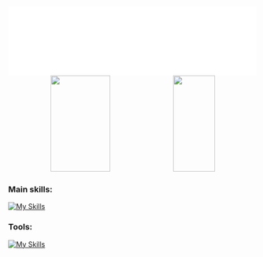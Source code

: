 
<div style="text-align: center;">
  <img src="Hi.svg" alt="Hello" style="display: block; margin: 0 auto;">
</div>


<div align="center">  
  <img width="49%" height="195px" src="https://github-readme-stats.vercel.app/api?username=devmarlon2006&show_icons=true&bg_color=00000000&theme=dark"/> 
  <img width="41%" height="195px" src="https://github-readme-stats.vercel.app/api/top-langs/?username=devmarlon2006&layout=compact&theme=dark&langs_count=8" />
</div>
 
### Main skills:
[![My Skills](https://skillicons.dev/icons?i=java,kotlin&theme=dark)](https://skillicons.dev)
### Tools:
[![My Skills](https://skillicons.dev/icons?i=idea,androidstudio,github,git,gradle,postman,powershell&perline=8)](https://skillicons.dev)&nbsp;

